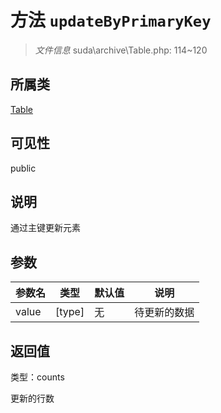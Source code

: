 # 方法 `updateByPrimaryKey`

> *文件信息* suda\archive\Table.php: 114~120

## 所属类 

[Table](../Table.md)

## 可见性

 public 

## 说明

通过主键更新元素


## 参数


| 参数名 | 类型 | 默认值 | 说明 |
|--------|-----|-------|-------|
| value |  [type] | 无 |  待更新的数据 |



## 返回值

类型：counts

 更新的行数

